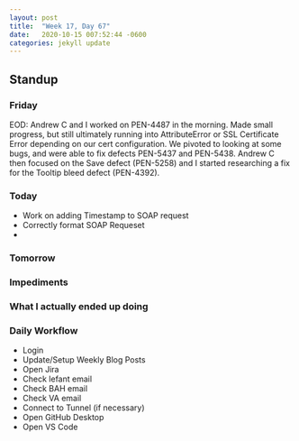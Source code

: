 ```yaml
---
layout: post
title:  "Week 17, Day 67"
date:   2020-10-15 007:52:44 -0600
categories: jekyll update
---
```


## Standup
  
### Friday
EOD: Andrew C and I worked on PEN-4487 in the morning. Made small progress, but still ultimately running into AttributeError or SSL Certificate Error depending on our cert configuration. We pivoted to looking at some bugs, and were able to fix defects PEN-5437 and PEN-5438. Andrew C then focused on the Save defect (PEN-5258) and I started researching a fix for the Tooltip bleed defect (PEN-4392).

### Today
* Work on adding Timestamp to SOAP request
* Correctly format SOAP Requeset
* 

### Tomorrow
 
### Impediments

### What I actually ended up doing



### Daily Workflow
* Login
* Update/Setup Weekly Blog Posts
* Open Jira
* Check lefant email
* Check BAH email
* Check VA email
* Connect to Tunnel (if necessary)
* Open GitHub Desktop
* Open VS Code


